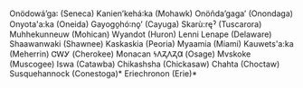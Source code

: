 Onödowáʼga꞉ (Seneca)
Kanienʼkehá꞉ka (Mohawk)
Onöñda’gaga’ (Onondaga)
Onyota'a:ka (Oneida)
Gayogo̱hó꞉nǫʼ (Cayuga)
Skarù:ręˀ (Tuscarora)
Muhhekunneuw (Mohican)
Wyandot (Huron)
Lenni Lenape (Delaware)
Shaawanwaki (Shawnee)
Kaskaskia (Peoria)
Myaamia (Miami)
Kauwets'a:ka (Meherrin)
ᏣᎳᎩ (Cherokee)
Monacan
𐓏𐒰𐓓𐒰𐓓𐒷 (Osage)
Mvskoke (Muscogee)
Iswa (Catawba)
Chikashsha (Chickasaw)
Chahta (Choctaw)
Susquehannock (Conestoga)*
Eriechronon (Erie)*